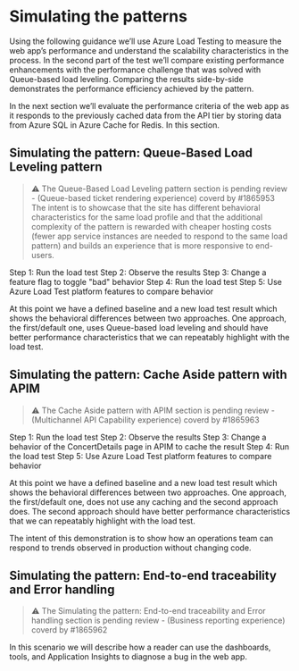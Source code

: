# Simulating the patterns
Using the following guidance we’ll use Azure Load Testing to measure the web app’s performance and understand the scalability characteristics in the process. In the second part of the test we’ll compare existing performance enhancements with the performance challenge that was solved with Queue-based load leveling. Comparing the results side-by-side demonstrates the performance efficiency achieved by the pattern.

In the next section we’ll evaluate the performance criteria of the web app as it responds to the previously cached data from the API tier by storing data from Azure SQL in Azure Cache for Redis. In this section.

## Simulating the pattern: Queue-Based Load Leveling pattern

> ⚠️ The Queue-Based Load Leveling pattern section is pending review - (Queue-based ticket rendering experience) coverd by #1865953
> The intent is to showcase that the site has different behavioral characteristics for the same load profile and that the additional complexity of the pattern is rewarded with cheaper hosting costs (fewer app service instances are needed to respond to the same load pattern) and builds an experience that is more responsive to end-users.

Step 1: Run the load test
Step 2: Observe the results
Step 3: Change a feature flag to toggle "bad" behavior
Step 4: Run the load test
Step 5: Use Azure Load Test platform features to compare behavior

At this point we have a defined baseline and a new load test result which shows the behavioral differences between two approaches. One approach, the first/default one, uses Queue-based load leveling and should have better performance characteristics that we can repeatably highlight with the load test.

## Simulating the pattern: Cache Aside pattern with APIM

> ⚠️ The Cache Aside pattern with APIM section is pending review - (Multichannel API Capability experience) coverd by #1865963

Step 1: Run the load test
Step 2: Observe the results
Step 3: Change a behavior of the ConcertDetails page in APIM to cache the result
Step 4: Run the load test
Step 5: Use Azure Load Test platform features to compare behavior

At this point we have a defined baseline and a new load test result which shows the behavioral differences between two approaches. One approach, the first/default one, does not use any caching and the second approach does. The second approach should have better performance characteristics that we can repeatably highlight with the load test.

The intent of this demonstration is to show how an operations team can respond to trends observed in production without changing code.

## Simulating the pattern: End-to-end traceability and Error handling

> ⚠️ The Simulating the pattern: End-to-end traceability and Error handling section is pending review - (Business reporting experience) coverd by #1865962

In this scenario we will describe how a reader can use the dashboards, tools, and Application Insights to diagnose a bug in the web app.
